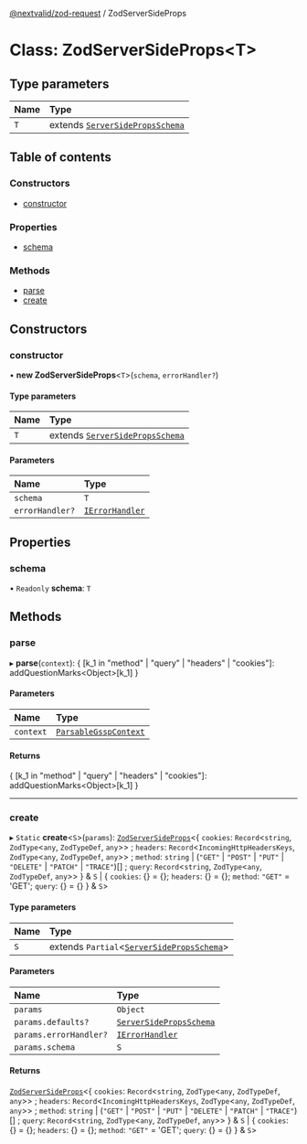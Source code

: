 [@nextvalid/zod-request](../README.md) / ZodServerSideProps

# Class: ZodServerSideProps<T\>

## Type parameters

| Name | Type                                                                  |
| :--- | :-------------------------------------------------------------------- |
| `T`  | extends [`ServerSidePropsSchema`](../README.md#serversidepropsschema) |

## Table of contents

### Constructors

- [constructor](ZodServerSideProps.md#constructor)

### Properties

- [schema](ZodServerSideProps.md#schema)

### Methods

- [parse](ZodServerSideProps.md#parse)
- [create](ZodServerSideProps.md#create)

## Constructors

### constructor

• **new ZodServerSideProps**<`T`\>(`schema`, `errorHandler?`)

#### Type parameters

| Name | Type                                                                  |
| :--- | :-------------------------------------------------------------------- |
| `T`  | extends [`ServerSidePropsSchema`](../README.md#serversidepropsschema) |

#### Parameters

| Name            | Type                                              |
| :-------------- | :------------------------------------------------ |
| `schema`        | `T`                                               |
| `errorHandler?` | [`IErrorHandler`](../interfaces/IErrorHandler.md) |

## Properties

### schema

• `Readonly` **schema**: `T`

## Methods

### parse

▸ **parse**(`context`): { [k\_1 in "method" \| "query" \| "headers" \| "cookies"]: addQuestionMarks<Object\>[k\_1] }

#### Parameters

| Name      | Type                                                      |
| :-------- | :-------------------------------------------------------- |
| `context` | [`ParsableGsspContext`](../README.md#parsablegsspcontext) |

#### Returns

{ [k\_1 in "method" \| "query" \| "headers" \| "cookies"]: addQuestionMarks<Object\>[k\_1] }

---

### create

▸ `Static` **create**<`S`\>(`params`): [`ZodServerSideProps`](ZodServerSideProps.md)<{ `cookies`: `Record`<`string`, `ZodType`<`any`, `ZodTypeDef`, `any`\>\> ; `headers`: `Record`<`IncomingHttpHeadersKeys`, `ZodType`<`any`, `ZodTypeDef`, `any`\>\> ; `method`: `string` \| (`"GET"` \| `"POST"` \| `"PUT"` \| `"DELETE"` \| `"PATCH"` \| `"TRACE"`)[] ; `query`: `Record`<`string`, `ZodType`<`any`, `ZodTypeDef`, `any`\>\> } & `S` \| { `cookies`: {} = {}; `headers`: {} = {}; `method`: `"GET"` = 'GET'; `query`: {} = {} } & `S`\>

#### Type parameters

| Name | Type                                                                              |
| :--- | :-------------------------------------------------------------------------------- |
| `S`  | extends `Partial`<[`ServerSidePropsSchema`](../README.md#serversidepropsschema)\> |

#### Parameters

| Name                   | Type                                                          |
| :--------------------- | :------------------------------------------------------------ |
| `params`               | `Object`                                                      |
| `params.defaults?`     | [`ServerSidePropsSchema`](../README.md#serversidepropsschema) |
| `params.errorHandler?` | [`IErrorHandler`](../interfaces/IErrorHandler.md)             |
| `params.schema`        | `S`                                                           |

#### Returns

[`ZodServerSideProps`](ZodServerSideProps.md)<{ `cookies`: `Record`<`string`, `ZodType`<`any`, `ZodTypeDef`, `any`\>\> ; `headers`: `Record`<`IncomingHttpHeadersKeys`, `ZodType`<`any`, `ZodTypeDef`, `any`\>\> ; `method`: `string` \| (`"GET"` \| `"POST"` \| `"PUT"` \| `"DELETE"` \| `"PATCH"` \| `"TRACE"`)[] ; `query`: `Record`<`string`, `ZodType`<`any`, `ZodTypeDef`, `any`\>\> } & `S` \| { `cookies`: {} = {}; `headers`: {} = {}; `method`: `"GET"` = 'GET'; `query`: {} = {} } & `S`\>
